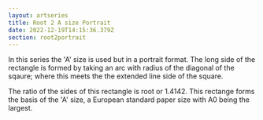 ```yaml
---
layout: artseries
title: Root 2 A size Portrait
date: 2022-12-19T14:15:36.379Z
section: root2portrait
---
```

In this series the 'A' size is used but in a portrait format. The long side of the rectangle is formed by taking an arc with radius of the diagonal of the sqaure; where this meets the the extended line side of the square.

The ratio of the sides of this rectangle is root or 1.4142. This rectange forms the basis of the 'A' size, a European standard paper size with A0 being the largest.